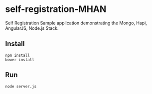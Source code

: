 self-registration-MHAN
======================

Self Registration Sample application demonstrating the Mongo, Hapi, AngularJS, Node.js Stack.

## Install
    npm install
    bower install

## Run
    node server.js
